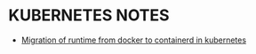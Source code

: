 # KUBERNETES NOTES
* [Migration of runtime from docker to containerd in kubernetes](Containerd-migration.md)
